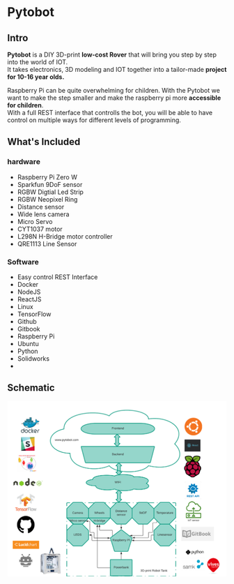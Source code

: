 # Pytobot

## Intro

**Pytobot** is a DIY 3D-print **low-cost Rover** that will bring you step by step into the world of IOT.   
It takes electronics, 3D modeling and IOT together into a tailor-made **project for 10-16 year olds.**

Raspberry Pi can be quite overwhelming for children. With the Pytobot we want to make the step smaller and make the raspberry pi more **accessible for children**.   
With a full REST interface that controlls the bot, you will be able to have control on multiple ways for different levels of programming. 

## What's Included

### hardware

* Raspberry Pi Zero W
* Sparkfun 9DoF sensor 
* RGBW Digtial Led Strip
* RGBW Neopixel Ring
* Distance sensor
* Wide lens camera
* Micro Servo
* CYT1037 motor
* L298N H-Bridge motor controller
* QRE1113 Line Sensor 

### Software

* Easy control REST Interface
* Docker
* NodeJS
* ReactJS
* Linux
* TensorFlow
* Github
* Gitbook
* Raspberry Pi
* Ubuntu
* Python
* Solidworks
* 
## Schematic

![](.gitbook/assets/pytobot.png)

 






